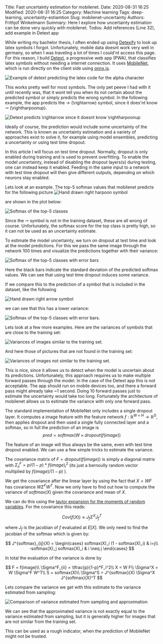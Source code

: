Title: Fast uncertainty estimation for mobilenet.
Date: 2020-08-31 16:25
Modified: 2020-08-31 16:25
Category: Machine learning
Tags: deep-learning, uncertainty-estiamtion
Slug: mobilenet-uncertainty
Authors: Frithjof Winkelmann
Summary: Here I explore how uncertainty estimation can be done very quickly with mobilenet.
Todos: Add references (Line 32), add example in Detext app

While writing my bachelor thesis, I often ended up using [Detexify](http://detexify.kirelabs.org/classify.html)
to look up latex symbols I forgot. Unfortunately, mobile data doesnt work very
well in germany, so when I was traveling a lot of times I could'nt access this page.
For this reason, I build [Detext](https://detext.haskai.de/client/),
a progressive web app (PWA), that classifies latex symbols without needing
a internet connection. It uses [MobileNet](https://arxiv.org/abs/1704.04861),
which is run directly on the client side using [onnx.js](https://github.com/microsoft/onnxjs).

![]({filename}images/mobilenet_uncertainty/detext_example.png "Example of detext predicting the latex code for the alpha character")

This works pretty well for most symbols. The only pet peeve I had with
it until recently was, that it wont tell you when its not
certain about the predicted symbol or simply predicts the wrong symbol.
In the following example, the app predicts the $\rightarrow$ (\rightarrow) symbol,
since it does'nt know $\rightharpoonup$ (\rightharpoonup).

![]({filename}images/mobilenet_uncertainty/detext_wrong.png "Detext predicts \rightarrow since it doesnt know \rightharpoonup")

Ideally of course, the prediction would include some uncertainty of the network.
This is known as uncertainty estimation and a variety of approaches exist to
solve it, for example using model ensembles, predicting a uncertainty or
using test time dropout.


In this article I will focus on test time dropout. Normally, dropout is
only enabled during training and is used to prevent overfitting.
To enable the model uncertainty, instead of disabling the dropout layers(s)
during testing, one can instead keep it enabled. Feeding in the same input
to a network with test time dropout will then give different outputs,
depending on which neurons stay enabled.

Lets look at an example. The top-5 softmax values that mobilenet predicts
for the following picture
![]({filename}images/mobilenet_uncertainty/rightharpoon.png "Hand drawn right harpoon symbol")

are shown in the plot below:

![]({filename}images/mobilenet_uncertainty/wrong_softmax.png "Softmax of the top-5 classes")

Since the $\rightharpoonup$ symbol is not in the training dataset, these
are all wrong of course. Unfortunately, the softmax score for the top class
is pretty high, so it can not be used as an uncertainty estimate.

To estimate the model uncertainty, we turn on dropout at test time
and look at the model predictions. For this we pass the same image
through the network 100 times and visualize the predictions together with
their variance:

![]({filename}images/mobilenet_uncertainty/rightharpoonerr.png "Softmax of the top-5 classes with error bars")

Here the black bars indicate the standard deviation of the predicted
softmax values. We can see that using test time dropout induces some variance.

If we compare this to the prediction of a symbol that is included in the
dataset, like the following

![Hand drawn right arrow symbol]({filename}images/mobilenet_uncertainty/rightarrow.png "Hand drawn right arrow symbol")

we can see that this has a lower variance:

![Softmax of the top-5 classes with error bars]({filename}images/mobilenet_uncertainty/rightarrowerr.png "Softmax of the top-5 classes with error bars").

Lets look at a few more examples. Here are the variances of symbols that are close to the training set:

![]({filename}images/mobilenet_uncertainty/uncertain_good.png "Variances of images similar to the training set").

And here those of pictures that are not found in the training set:

![]({filename}images/mobilenet_uncertainty/uncertain_bad.png "Variances of images not similar to the training set").

This is nice, since it allows us to detect when the model is uncertain about its
predictions. Unfortunately, this approach requires us to make multiple
forward passes through the model.
In the case of the Detext app this is not acceptable. The app should run on
mobile devices too, and there a forward pass might already take ~1 second.
Doing 10 forward passes just to estimate the uncertainty would take too long.
Fortunately the architecture of mobilenet allows us to estimate the variance
with only one forward pass.

The standard implementation of MobileNet only includes a single dropout layer.
It computes a image feature with the feature network
$f: \mathbb{R}^{W \times H} \rightarrow \mathbb{R}^D$, then applies dropout
and then used a single fully connected layer and a softmax, so in full the prediction
of an image is
$$ pred = softmax(W \times dropout(f(image)) $$

The feature of an image will thus always be the same, even with test time dropout
enabled. We can use a few simple tricks to estimate the variance.

The covariance matrix of $F = dropout(f(image))$ is simply a diagonal matrix
with $\Sigma^F_{ii} = p/(1-p)*f(image)_i^2$ (its just a bernoully random vector
multiplied by $f(image)/(1-p)$ ).

We get the covariance after the linear layer by using the fact that
$X = W F$ has covariance $W \Sigma^F W^T$.
Now we only have to find out how to compute
the variance of $softmax(X)$ given the covariance and mean of $X$.

We can do this using the
[taylor expansion for the moments of random variables](https://en.wikipedia.org/wiki/Taylor_expansions_for_the_moments_of_functions_of_random_variables). For the covariance
this reads:

$$ Cov(f(X)) \approx J_f \Sigma^X J_f^T$$

where $J_f$ is the jacobian of $f$ evaluated at $E[X]$.
We only need to find the jacobian of the softmax which is given by:

$$ J^{softmax}_{ij}(X) = \begin{cases}
    softmax(X)_i (1 - softmax(X)_i) & i=j\\
    -softmax(X)_j softmax(X)_i & i \neq j
\end{cases} $$

In total the evaluation of the variance is done by

$$
F = f(image)\\
\Sigma^F_{ii} = \tfrac{p}{1-p}*F_i^2\\
X = W F\\
\Sigma^X = W \Sigma^F W^T\\
S = softmax(X)\\
\Sigma^S = J^{softmax}(X) \Sigma^X J^{softmax}(X)^T
$$

Lets compare the variance we get with this estimate to the variance estimated from sampling:

![]({filename}images/mobilenet_uncertainty/variance_comparison.png "Comparison of variance estimated from sampling and approximation")

We can see that the approximated variance is not exactly equal to the variance estimated from sampling, but it is generally
higher for images that are not similar from the training set.

This can be used as a rough indicator, when the prediction of MobileNet might not be trusted.
